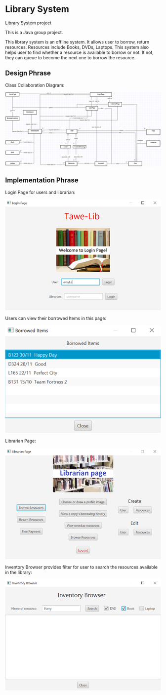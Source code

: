 # Library System
Library System project

This is a Java group project.

This library system is an offline system. It allows user to borrow, return resources. Resources include Books, DVDs, Laptops.
This system also helps user to find whether a resource is available to borrow or not. It not, they can queue to become the next one to borrow the resource.

## Design Phrase
Class Collaboration Diagram:

![Alt Text](ClassCollaborationDiagram.png)


## Implementation Phrase
Login Page for users and librarian:

![Alt Text](LoginPage.png)


Users can view their borrowed Items in this page:

![Alt Text](BorrowedItems.png)


Librarian Page:

![Alt Text](LibrarianPage.png)


Inventory Browser provides filter for user to search the resources available in the library:

![Alt Text](InventoryBrowser.png)

